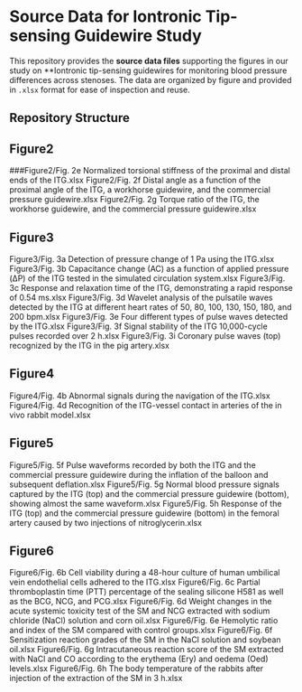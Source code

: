 # Source Data for Iontronic Tip-sensing Guidewire Study

This repository provides the **source data files** supporting the figures in our study on **Iontronic tip-sensing guidewires for monitoring blood pressure differences across stenoses. The data are organized by figure and provided in `.xlsx` format for ease of inspection and reuse.

## Repository Structure
## Figure2
###Figure2/Fig. 2e Normalized torsional stiffness of the proximal and distal ends of the ITG.xlsx
Figure2/Fig. 2f Distal angle as a function of the proximal angle of the ITG, a workhorse guidewire, and the commercial pressure guidewire.xlsx
Figure2/Fig. 2g Torque ratio of the ITG, the workhorse guidewire, and the commercial pressure guidewire.xlsx
## Figure3
Figure3/Fig. 3a Detection of pressure change of 1 Pa using the ITG.xlsx
Figure3/Fig. 3b Capacitance change (AC) as a function of applied pressure (ΔP) of the ITG tested in the simulated circulation system.xlsx
Figure3/Fig. 3c Response and relaxation time of the ITG, demonstrating a rapid response of 0.54 ms.xlsx
Figure3/Fig. 3d Wavelet analysis of the pulsatile waves detected by the ITG at different heart rates of 50, 80, 100, 130, 150, 180, and 200 bpm.xlsx
Figure3/Fig. 3e Four different types of pulse waves detected by the ITG.xlsx
Figure3/Fig. 3f Signal stability of the ITG 10,000-cycle pulses recorded over 2 h.xlsx
Figure3/Fig. 3i Coronary pulse waves (top) recognized by the ITG in the pig artery.xlsx
## Figure4
Figure4/Fig. 4b Abnormal signals during the navigation of the ITG.xlsx
Figure4/Fig. 4d Recognition of the ITG-vessel contact in arteries of the in vivo rabbit model.xlsx
## Figure5
Figure5/Fig. 5f Pulse waveforms recorded by both the ITG and the commercial pressure guidewire during the inflation of the balloon and subsequent deflation.xlsx
Figure5/Fig. 5g Normal blood pressure signals captured by the ITG (top) and the commercial pressure guidewire (bottom), showing almost the same waveform.xlsx
Figure5/Fig. 5h Response of the ITG (top) and the commercial pressure guidewire (bottom) in the femoral artery caused by two injections of nitroglycerin.xlsx
## Figure6
Figure6/Fig. 6b Cell viability during a 48-hour culture of human umbilical vein endothelial cells adhered to the ITG.xlsx
Figure6/Fig. 6c Partial thromboplastin time (PTT) percentage of the sealing silicone H581 as well as the BCG, NCG, and PCG.xlsx
Figure6/Fig. 6d Weight changes in the acute systemic toxicity test of the SM and NCG extracted with sodium chloride (NaCl) solution and corn oil.xlsx
Figure6/Fig. 6e Hemolytic ratio and index of the SM compared with control groups.xlsx
Figure6/Fig. 6f Sensitization reaction grades of the SM in the NaCl solution and soybean oil.xlsx
Figure6/Fig. 6g Intracutaneous reaction score of the SM extracted with NaCl and CO according to the erythema (Ery) and oedema (Oed) levels.xlsx
Figure6/Fig. 6h The body temperature of the rabbits after injection of the extraction of the SM in 3 h.xlsx
